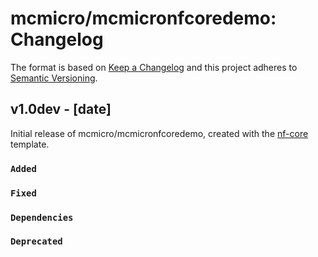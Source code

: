 # mcmicro/mcmicronfcoredemo: Changelog

The format is based on [Keep a Changelog](https://keepachangelog.com/en/1.0.0/)
and this project adheres to [Semantic Versioning](https://semver.org/spec/v2.0.0.html).

## v1.0dev - [date]

Initial release of mcmicro/mcmicronfcoredemo, created with the [nf-core](https://nf-co.re/) template.

### `Added`

### `Fixed`

### `Dependencies`

### `Deprecated`
